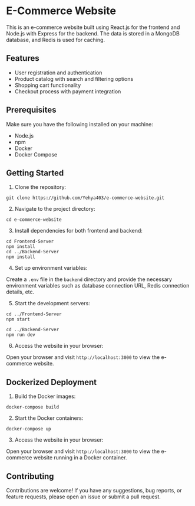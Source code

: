 # E-Commerce Website

This is an e-commerce website built using React.js for the frontend and Node.js with Express for the backend. The data is stored in a MongoDB database, and Redis is used for caching.

## Features

- User registration and authentication
- Product catalog with search and filtering options
- Shopping cart functionality
- Checkout process with payment integration

## Prerequisites

Make sure you have the following installed on your machine:

- Node.js
- npm
- Docker
- Docker Compose

## Getting Started

1. Clone the repository:

```
git clone https://github.com/Yehya403/e-commerce-website.git
```

2. Navigate to the project directory:

```
cd e-commerce-website
```

3. Install dependencies for both frontend and backend:

```
cd Frontend-Server
npm install
cd ../Backend-Server
npm install
```

4. Set up environment variables:

Create a `.env` file in the `backend` directory and provide the necessary environment variables such as database connection URL, Redis connection details, etc.

5. Start the development servers:

```
cd ../Frontend-Server
npm start

cd ../Backend-Server
npm run dev
```

6. Access the website in your browser:

Open your browser and visit `http://localhost:3000` to view the e-commerce website.

## Dockerized Deployment

1. Build the Docker images:

```
docker-compose build
```

2. Start the Docker containers:

```
docker-compose up
```

3. Access the website in your browser:

Open your browser and visit `http://localhost:3000` to view the e-commerce website running in a Docker container.

## Contributing

Contributions are welcome! If you have any suggestions, bug reports, or feature requests, please open an issue or submit a pull request.
